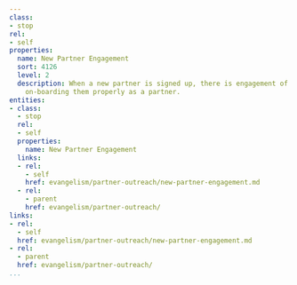 ```yaml
---
class:
- stop
rel:
- self
properties:
  name: New Partner Engagement
  sort: 4126
  level: 2
  description: When a new partner is signed up, there is engagement of some sort,
    on-boarding them properly as a partner.
entities:
- class:
  - stop
  rel:
  - self
  properties:
    name: New Partner Engagement
  links:
  - rel:
    - self
    href: evangelism/partner-outreach/new-partner-engagement.md
  - rel:
    - parent
    href: evangelism/partner-outreach/
links:
- rel:
  - self
  href: evangelism/partner-outreach/new-partner-engagement.md
- rel:
  - parent
  href: evangelism/partner-outreach/
...
```

